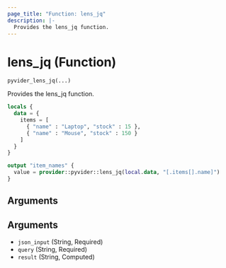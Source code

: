 ```yaml
---
page_title: "Function: lens_jq"
description: |-
  Provides the lens_jq function.
---
```


# lens_jq (Function)

`pyvider_lens_jq(...)`

Provides the lens_jq function.

```terraform
locals {
  data = {
    items = [
      { "name" : "Laptop", "stock" : 15 },
      { "name" : "Mouse", "stock" : 150 }
    ]
  }
}

output "item_names" {
  value = provider::pyvider::lens_jq(local.data, "[.items[].name]")
}

```

## Arguments

## Arguments

- `json_input` (String, Required)
- `query` (String, Required)
- `result` (String, Computed)
